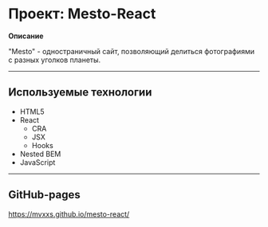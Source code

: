# Проект: Mesto-React

**Описание**

"Mesto" - одностраничный сайт, позволяющий делиться фотографиями с разных уголков планеты.

***

## Используемые технологии

* HTML5
* React
	* CRA
    * JSX
    * Hooks
* Nested BEM
* JavaScript

***

## GitHub-pages

https://mvxxs.github.io/mesto-react/